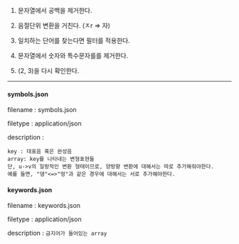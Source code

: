 1. 문자열에서 공백을 제거한다.
 
2. 음절단위 변환을 거친다. (ㅈr => 자)

3. 일치하는 단어를 찾는다면 필터를 적용한다.

4. 문자열에서 숫자와 특수문자를를 제거한다.

5. (2, 3)을 다시 확인한다.

---

#### symbols.json

filename : symbols.json
 
filetype : application/json

description :
```(key: array)의 형식
key : 대표음 혹은 완성음
array: key를 나타내는 변형표현들
단, u->v의 일방적인 변환 형태이므로, 양방향 변환에 대해서는 따로 추가해줘야한다.
예를 들면, "댕"<=>"멍"과 같은 경우에 대해서는 서로 추가해야한다.
```

#### keywords.json

filename : keywords.json

filetype : application/json

description :
```금지어가 들어있는 array```